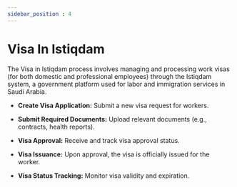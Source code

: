 ```yaml
---
sidebar_position : 4
---
```


# Visa In Istiqdam

The Visa in Istiqdam process involves managing and processing work visas (for both domestic and professional employees) through the Istiqdam system, a government platform used for labor and immigration services in Saudi Arabia.

  - **Create Visa Application:** Submit a new visa request for workers.

  - **Submit Required Documents:** Upload relevant documents (e.g., contracts, health reports).

  - **Visa Approval:** Receive and track visa approval status.

  - **Visa Issuance:** Upon approval, the visa is officially issued for the worker.

  - **Visa Status Tracking:** Monitor visa validity and expiration.